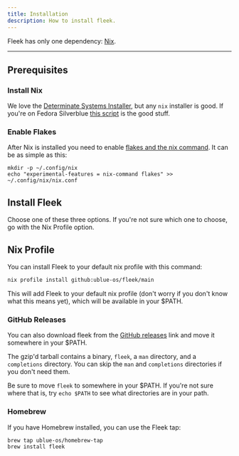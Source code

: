 ```yaml
---
title: Installation
description: How to install fleek.
---
```


Fleek has only one dependency: [Nix](https://nixos.org/).

---

## Prerequisites

### Install Nix

We love the [Determinate Systems Installer](https://zero-to-nix.com/), but any `nix` installer is good. If you're on Fedora Silverblue [this script](https://github.com/dnkmmr69420/nix-with-selinux/blob/main/silverblue-installer.sh) is the good stuff.

### Enable Flakes

After Nix is installed you need to enable [flakes and the nix command](https://nixos.wiki/wiki/Flakes). It can be as simple as this:

```shell
mkdir -p ~/.config/nix
echo "experimental-features = nix-command flakes" >> ~/.config/nix/nix.conf
```

## Install Fleek

Choose one of these three options. If you're not sure which one to choose, go with the Nix Profile option.

## Nix Profile

You can install Fleek to your default nix profile with this command:

```bash
nix profile install github:ublue-os/fleek/main
```

This will add Fleek to your default nix profile (don't worry if you don't know what this means yet), which will be available in your $PATH.

### GitHub Releases

You can also download fleek from the [GitHub releases](https://github.com/ublue-os/fleek/releases) link and move it somewhere in your $PATH.

The gzip'd tarball contains a binary, `fleek`, a `man` directory, and a `completions` directory. You can skip the `man` and `completions` directories if you don't need them.

Be sure to move `fleek` to somewhere in your $PATH. If you're not sure where that is, try `echo $PATH` to see what directories are in your path.

### Homebrew

If you have Homebrew installed, you can use the Fleek tap:

```shell
brew tap ublue-os/homebrew-tap
brew install fleek
 ```